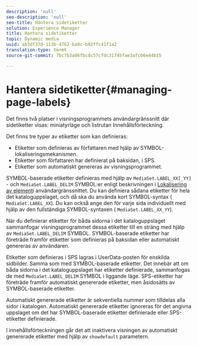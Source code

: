 ```yaml
---
description: 'null'
seo-description: 'null'
seo-title: Hantera sidetiketter
solution: Experience Manager
title: Hantera sidetiketter
topic: Dynamic media
uuid: ab3df37d-113b-4762-ba9c-b92ffc41f1a2
translation-type: tm+mt
source-git-commit: 7bc7b3a86fbcdc57cfdc31745fae3afc06e44b15

---
```



# Hantera sidetiketter{#managing-page-labels}

Det finns två platser i visningsprogrammets användargränssnitt där sidetiketter visas: miniatyrläge och listrutan Innehållsförteckning.

Det finns tre typer av etiketter som kan definieras:

* Etiketter som definieras av författaren med hjälp av SYMBOL-lokaliseringsmekanismen.
* Etiketter som författaren har definierat på baksidan, i SPS.
* Etiketter som automatiskt genereras av visningsprogrammet.

SYMBOL-baserade etiketter definieras med hjälp av `MediaSet.LABEL_XX[_YY]` - och `MediaSet.LABEL_DELIM` SYMBOL:er enligt beskrivningen i [Lokalisering av element](../../c-html5-s7-aem-asset-viewers/c-html5-20-ecatalog-viewer-about/c-html5-20-ecatalog-viewer-localization.md#concept-cbfc39344c494eb7b9f6a272cff0cc74)i användargränssnittet. Du kan definiera sådana etiketter för hela det kataloguppslaget, och då ska du använda kort SYMBOL-syntax ( `MediaSet.LABEL_XX`). Du kan också ange den för varje sida individuellt med hjälp av den fullständiga SYMBOL-syntaxen ( `MediaSet.LABEL_XX_YY`).

När du definierar etiketter för båda sidorna i det kataloguppslaget sammanfogar visningsprogrammet dessa etiketter till en sträng med hjälp av `MediaSet.LABEL_DELIM` SYMBOL. SYMBOL-baserade etiketter har företräde framför etiketter som definieras på baksidan eller automatiskt genereras av användaren.

Etiketter som definieras i SPS lagras i UserData-posten för enskilda sidbilder. Samma som med SYMBOL-baserade etiketter. Det innebär att om båda sidorna i det kataloguppslaget har etiketter definierade, sammanfogas de med `MediaSet.LABEL_DELIM` SYMBOL i liggande läge. SPS-etiketter har företräde framför automatiskt genererade etiketter, men åsidosätts av SYMBOL-baserade etiketter.

Automatiskt genererade etiketter är sekventiella nummer som tilldelas alla sidor i katalogen. Automatiskt genererade etiketter ignoreras för det angivna uppslaget om det har SYMBOL-baserade etiketter definierade eller SPS-etiketter definierade.

I innehållsförteckningen går det att inaktivera visningen av automatiskt genererade etiketter med hjälp av `showdefault` parametern.

